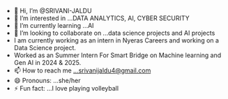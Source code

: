 - 👋 Hi, I’m @SRIVANI-JALDU
- 👀 I’m interested in ...DATA ANALYTICS, AI, CYBER SECURITY
- 🌱 I’m currently learning ...AI
- 💞️ I’m looking to collaborate on ...data science projects and AI projects
- I am currently working as an intern in Nyeras Careers and working on a Data Science project.
- Worked as an Summer Intern For Smart Bridge on Machine learning and Gen AI in 2024 & 2025.
- 📫 How to reach me ...srivanijaldu4@gmail.com
- 😄 Pronouns: ...she/her
- ⚡ Fun fact: ...I love playing volleyball

<!---
SRIVANI-JALDU/SRIVANI-JALDU is a ✨ special ✨ repository because its `README.md` (this file) appears on your GitHub profile.
You can click the Preview link to take a look at your changes.
--->
